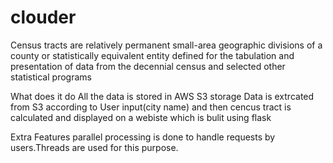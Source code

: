 # clouder

Census tracts are relatively permanent small-area geographic divisions of a
county or statistically equivalent entity defined for the tabulation and
presentation of data from the decennial census and selected other statistical
programs 

What does it do
All the data is stored in AWS S3 storage 
Data is extrcated from S3 according to User input(city name) and then cencus tract is calculated 
and displayed on a webiste which is bulit using flask 

Extra Features
parallel processing is done to handle requests by users.Threads are used for this purpose.
